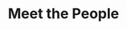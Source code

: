 ---
layout: people
order: 2
title: Meet the People
name: "Oriane Rubio"
position: "Research Project Manager"
current: true
headshot: "oriane.jpeg"
twitter: ""
---